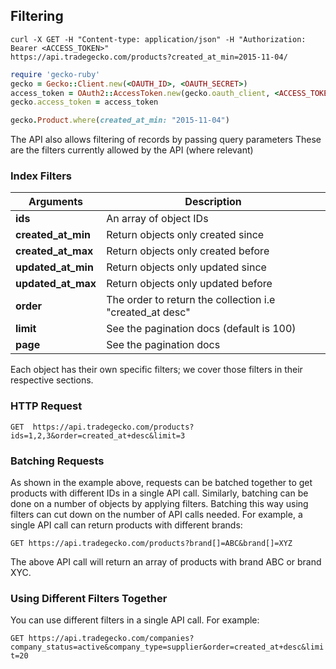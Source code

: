 ## Filtering

```shell
curl -X GET -H "Content-type: application/json" -H "Authorization: Bearer <ACCESS_TOKEN>"
https://api.tradegecko.com/products?created_at_min=2015-11-04/
```

```ruby
require 'gecko-ruby'
gecko = Gecko::Client.new(<OAUTH_ID>, <OAUTH_SECRET>)
access_token = OAuth2::AccessToken.new(gecko.oauth_client, <ACCESS_TOKEN>)
gecko.access_token = access_token

gecko.Product.where(created_at_min: "2015-11-04")
```

The API also allows filtering of records by passing query parameters
These are the filters currently allowed by the API (where relevant)

###  Index Filters

| Arguments          | Description
|--------------------|--------------------
| **ids**            | An array of object IDs
| **created_at_min** | Return objects only created since
| **created_at_max** | Return objects only created before
| **updated_at_min** | Return objects only updated since
| **updated_at_max** | Return objects only updated before
| **order**          | The order to return the collection i.e "created_at desc"
| **limit**          | See the pagination docs (default is 100)
| **page**           | See the pagination docs

Each object has their own specific filters; we cover those filters in their respective sections.

### HTTP Request
`GET  https://api.tradegecko.com/products?ids=1,2,3&order=created_at+desc&limit=3`

### Batching Requests
As shown in the example above, requests can be batched together to get products with different IDs in a single API call. Similarly, batching can be done on a number of objects by applying filters. Batching this way using filters can cut down on the number of API calls needed. For example, a single API call can return products with different brands:

`GET https://api.tradegecko.com/products?brand[]=ABC&brand[]=XYZ`

The above API call will return an array of products with brand ABC or brand XYC.

### Using Different Filters Together
You can use different filters in a single API call. For example:

`GET https://api.tradegecko.com/companies?company_status=active&company_type=supplier&order=created_at+desc&limit=20`

